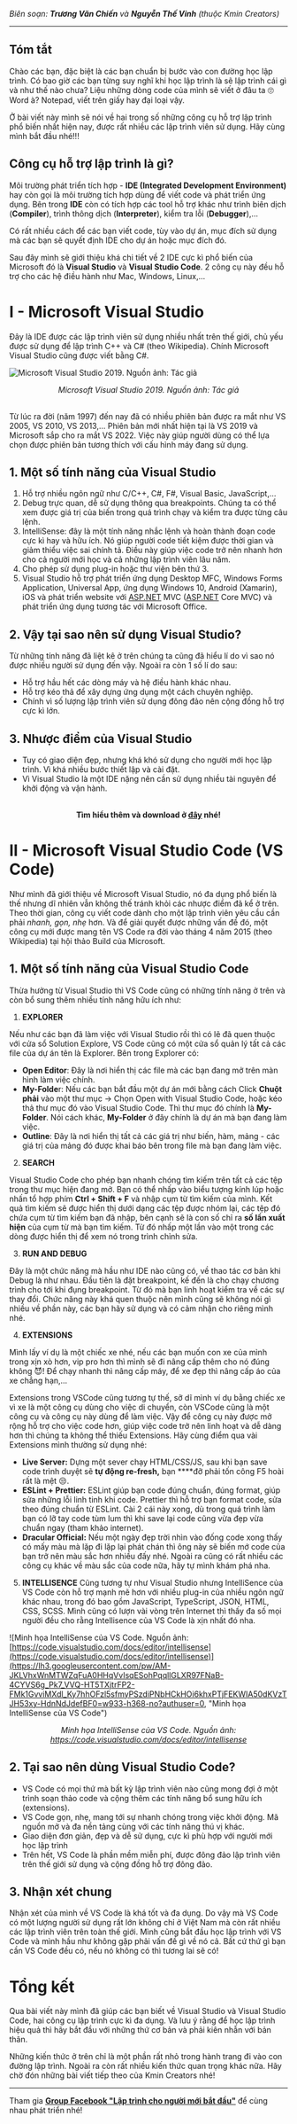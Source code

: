 *Biên soạn: **Trương Văn Chiến** và **Nguyễn Thế Vinh** (thuộc Kmin Creators)*

***
## Tóm tắt

Chào các bạn, đặc biệt là các bạn chuẩn bị bước vào con đường học lập trình. Có bao giờ các bạn từng suy nghĩ khi học lập trình là sẽ lập trình cái gì và như thế nào chưa? Liệu những dòng code của mình sẽ viết ở đâu ta 🙄 Word à? Notepad, viết trên giấy hay đại loại vậy.

Ở bài viết này mình sẽ nói về hai trong số những công cụ hỗ trợ lập trình phổ biến nhất hiện nay, được rất nhiều các lập trình viên sử dụng. Hãy cùng mình bắt đầu nhé!!!

## Công cụ hỗ trợ lập trình là gì?

Môi trường phát triển tích hợp - **IDE (**Integrated Development Environment**)** hay còn gọi là môi trường tích hợp dùng để viết code và phát triển ứng dụng. Bên trong **IDE** còn có tích hợp các tool hỗ trợ khác như trình biên dịch (**Compiler**), trình thông dịch (**Interpreter**), kiểm tra lỗi (**Debugger**),...

Có rất nhiều cách để các bạn viết code, tùy vào dự án, mục đích sử dụng mà các bạn sẽ quyết định IDE cho dự án hoặc mục đích đó.

Sau đây mình sẽ giới thiệu khá chi tiết về 2 IDE cực kì phổ biến của Microsoft đó là **Visual Studio** và **Visual Studio Code**. 2 công cụ này đều hỗ trợ cho các hệ điều hành như Mac, Windows, Linux,...

# I - Microsoft Visual Studio

Đây là IDE được các lập trình viên sử dụng nhiều nhất trên thế giới, chủ yếu được sử dụng để lập trình C++ và C# (theo Wikipedia). Chính Microsoft Visual Studio cũng được viết bằng C#.

![Microsoft Visual Studio 2019. Nguồn ảnh: Tác giả](https://lh3.googleusercontent.com/pw/AM-JKLV4xuvcafYooNF5mCuNGArCJp1G-GCBvN7wYB2-5CE9g7y40PdZCtVXfLK7f04Z0wUpe1B43JhIU01BFOc3beQjhqEmyfVIj-QRTSdYIvOUdCdjplwNttrQNDrVYxTzxsBY5uvoEclTPSkpt_u_AL0Q=w899-h554-no?authuser=0](https://lh3.googleusercontent.com/pw/AM-JKLV4xuvcafYooNF5mCuNGArCJp1G-GCBvN7wYB2-5CE9g7y40PdZCtVXfLK7f04Z0wUpe1B43JhIU01BFOc3beQjhqEmyfVIj-QRTSdYIvOUdCdjplwNttrQNDrVYxTzxsBY5uvoEclTPSkpt_u_AL0Q=w899-h554-no?authuser=0), "Microsoft Visual Studio 2019")
<div align="center"><em>Microsoft Visual Studio 2019. Nguồn ảnh: Tác giả</em><br><br></div>

Từ lúc ra đời (năm 1997) đến nay đã có nhiều phiên bản được ra mắt như VS 2005, VS 2010, VS 2013,... Phiên bản mới nhất hiện tại là VS 2019 và Microsoft sắp cho ra mắt VS 2022. Việc này giúp người dùng có thể lựa chọn được phiên bản tương thích với cấu hình máy đang sử dụng.

## 1. Một số tính năng của Visual Studio

1. Hỗ trợ nhiều ngôn ngữ như C/C++, C#, F#, Visual Basic, JavaScript,...
2. Debug trực quan, dễ sử dụng thông qua breakpoints. Chúng ta có thể xem được giá trị của biến trong quá trình chạy và kiểm tra được từng câu lệnh.
3. IntelliSense: đây là một tính năng nhắc lệnh và hoàn thành đoạn code cực kì hay và hữu ích. Nó giúp người code tiết kiệm được thời gian và giảm thiểu việc sai chính tả. Điều này giúp việc code trở nên nhanh hơn cho cả người mới học và cả những lập trình viên lâu năm.
4. Cho phép sử dụng plug-in hoặc thư viện bên thứ 3.
5. Visual Studio hỗ trợ phát triển ứng dụng Desktop MFC, Windows Forms Application, Universal App, ứng dụng Windows 10, Android (Xamarin), iOS và phát triển website với [ASP.NET](http://asp.net/) MVC ([ASP.NET](http://asp.net/) Core MVC) và phát triển ứng dụng tương tác với Microsoft Office.

## 2. Vậy tại sao nên sử dụng Visual Studio?

Từ những tính năng đã liệt kê ở trên chúng ta cũng đã hiểu lí do vì sao nó được nhiều người sử dụng đến vậy. Ngoài ra còn 1 số lí do sau:

- Hỗ trợ hầu hết các dòng máy và hệ điều hành khác nhau.
- Hỗ trợ kéo thả để xây dựng ứng dụng một cách chuyên nghiệp.
- Chính vì số lượng lập trình viên sử dụng đông đảo nên cộng đồng hỗ trợ cực kì lớn.

## 3. Nhược điểm của Visual Studio

- Tuy có giao diện đẹp, nhưng khá khó sử dụng cho người mới học lập trình. Vì khá nhiều bước thiết lập và cài đặt.
- Vì Visual Studio là một IDE nặng nên cần sử dụng nhiều tài nguyên để khởi động và vận hành.


<div align="center"><br><b>Tìm hiểu thêm và download ở <a href="https://visualstudio.microsoft.com">đây</a> nhé!</b></div>
                                                                                               
# II - Microsoft Visual Studio Code (VS Code)

Như mình đã giới thiệu về Microsoft Visual Studio, nó đa dụng phổ biến là thế nhưng dĩ nhiên vẫn không thế tránh khỏi các nhược điểm đã kể ở trên. Theo thời gian, công cụ viết code dành cho một lập trình viên yêu cầu cần phải *nhanh, gọn, nhẹ* hơn. Và để giải quyết được những vấn đề đó, một công cụ mới được mang tên VS Code ra đời vào tháng 4 năm 2015 (theo Wikipedia) tại hội thảo Build của Microsoft.

## 1. Một số tính năng của Visual Studio Code

Thừa hưởng từ Visual Studio thì VS Code cũng có những tính năng ở trên và còn bổ sung thêm nhiều tính năng hữu ích như:

1. **EXPLORER** 

Nếu như các bạn đã làm việc với Visual Studio rồi thì có lẽ đã quen thuộc với cửa sổ Solution Explore, VS Code cũng có một cửa sổ quản lý tất cả các file của dự án tên là Explorer. Bên trong Explorer có:

- **Open Editor**: Đây là nơi hiển thị các file mà các bạn đang mở trên màn hình làm việc chính.
- **My-Folde**r: Nếu các bạn bắt đầu một dự án mới bằng cách Click **Chuột phải** vào một thư mục → Chọn Open with Visual Studio Code, hoặc kéo thả thư mục đó vào Visual Studio Code. Thì thư mục đó chính là **My-Folder**. Nói cách khác, **My-Folder** ở đây chính là dự án mà bạn đang làm việc.
- **Outline**: Đây là nơi hiển thị tất cả các giá trị như biến, hàm, mảng - các giá trị của mảng đó được khai báo bên trong file mà bạn đang làm việc.
2. **SEARCH**

Visual Studio Code cho phép bạn nhanh chóng tìm kiếm trên tất cả các tệp trong thư mục hiện đang mở. Bạn có thể nhấp vào biểu tượng kính lúp hoặc nhấn tổ hợp phím **Ctrl + Shift + F** và nhập cụm từ tìm kiếm của mình. Kết quả tìm kiếm sẽ được hiển thị dưới dạng các tệp được nhóm lại, các tệp đó chứa cụm từ tìm kiếm bạn đã nhập, bên cạnh sẽ là con số chỉ ra **số lần xuất hiện** của cụm từ mà bạn tìm kiếm. Từ đó nhấp một lần vào một trong các dòng được hiển thị để xem nó trong trình chỉnh sửa.

3. **RUN AND DEBUG**

Đây là một chức năng mà hầu như IDE nào cũng có, về thao tác cơ bản khi Debug là như nhau. Đầu tiên là đặt breakpoint, kế đến là cho chạy chương trình cho tới khi đụng breakpoint. Từ đó mà bạn linh hoạt kiểm tra về các sự thay đổi. Chức năng này khá quen thuộc nên mình cũng sẽ không nói gì nhiều về phần này, các bạn hãy sử dụng và có cảm nhận cho riêng mình nhé.

4. **EXTENSIONS**

Mình lấy ví dụ là một chiếc xe nhé, nếu các bạn muốn con xe của mình trong xịn xò hơn, vip pro hơn thì mình sẽ đi nâng cấp thêm cho nó đúng không 😈! Để chạy nhanh thì nâng cấp máy, để xe đẹp thì nâng cấp áo của xe chẳng hạn,...

Extensions trong VSCode cũng tương tự thế, sỡ dĩ mình ví dụ bằng chiếc xe vì xe là một công cụ dùng cho việc di chuyển, còn VSCode cũng là một công cụ và công cụ này dùng để làm việc. Vậy để công cụ này được mở rộng hỗ trợ cho việc code hơn, giúp việc code trở nên linh hoạt và dễ dàng hơn thì chúng ta không thể thiếu Extensions. Hãy cùng điểm qua vài Extensions mình thường sử dụng nhé:

- **Live Server:** Dựng một sever chạy HTML/CSS/JS, sau khi bạn save code trình duyệt sẽ **tự động re-fresh,** bạn ****đỡ phải tốn công F5 hoài rất là mệt 😒.
- **ESLint + Prettier:** ESLint giúp bạn code đúng chuẩn, đúng format, giúp sửa những lỗi linh tinh khi code. Prettier thì hỗ trợ bạn format code, sửa theo đúng chuẩn từ ESLint. Cài 2 cái này xong, dù trong quá trình làm bạn có lỡ tay code tùm lum thì khi save lại code cũng vừa đẹp vừa chuẩn ngay (tham khảo internet).
- **Dracular Official:** Nếu một ngày đẹp trời nhìn vào đống code xong thấy có mấy màu mà lặp đi lặp lại phát chán thì ông này sẽ biến mớ code của bạn trở nên màu sắc hơn nhiều đấy nhé. Ngoài ra cũng có rất nhiều các công cụ khác về màu sắc của code nữa, hãy tự mình khám phá nha.

5. **INTELLISENCE** 
Cũng tương tự như Visual Studio nhưng IntelliSence của VS Code còn hỗ trợ mạnh mẽ hơn với nhiều plug-in của nhiều ngôn ngữ khác nhau, trong đó bao gồm JavaScript, TypeScript, JSON, HTML, CSS, SCSS. Mình cũng có lượn vài vòng trên Internet thì thấy đa số mọi người đều cho rằng Intellisence của VS Code là xịn nhất đó nha.

![Minh họa IntelliSense của VS Code. Nguồn ảnh: [https://code.visualstudio.com/docs/editor/intellisense](https://code.visualstudio.com/docs/editor/intellisense)](https://lh3.googleusercontent.com/pw/AM-JKLVhxWnMTWZqFuA0HHqVvIsqESohPqqllGLXR97FNaB-4CYVS6g_Pk7_VVQ-HT5TXjtrFP2-FMk1GvviMXdl_Ky7hhOFzl5sfmyPSzdiPNbHCkHOi6khxPTjFEKWIA50dKVzTJH53xy-HdnNdJdefBF0=w933-h368-no?authuser=0, "Minh họa IntelliSense của VS Code")
<div align="center"><em>Minh họa IntelliSense của VS Code. Nguồn ảnh: <a href="https://code.visualstudio.com/docs/editor/intellisense"> https://code.visualstudio.com/docs/editor/intellisense</a></em></div>

## 2. Tại sao nên dùng Visual Studio Code?

- VS Code có mọi thứ mà bất kỳ lập trình viên nào cũng mong đợi ở một trình soạn thảo code và cộng thêm các tính năng bổ sung hữu ích (extensions).
- VS Code gọn, nhẹ, mang tới sự nhanh chóng trong việc khởi động. Mã nguồn mở và đa nền tảng cùng với các tính năng thú vị khác.
- Giao diện đơn giản, đẹp và dễ sử dụng, cực kì phù hợp với người mới học lập trình
- Trên hết, VS Code là phần mềm miễn phí, được đông đảo lập trình viên trên thế giới sử dụng và cộng đồng hỗ trợ đông đảo.

## 3. Nhận xét chung

Nhận xét của mình về VS Code là khá tốt và đa dụng.  Do vậy mà VS Code có một lượng người sử dụng rất lớn không chỉ ở Việt Nam mà còn rất nhiều các lập trình viên trên toàn thế giới. Mình cũng bắt đầu học lập trình với VS Code và mình hầu như không gặp phải vấn đề gì về nó cả. Bất cứ thứ gì bạn cần VS Code đều có, nếu nó không có thì tương lai sẽ có!

# Tổng kết

Qua bài viết này mình đã giúp các bạn biết về Visual Studio và Visual Studio Code, hai công cụ lập trình cực kì đa dụng. Và lưu ý rằng để học lập trình hiệu quả thì hãy bắt đầu với những thứ cơ bản và phải kiên nhẫn với bản thân. 

Những kiến thức ở trên chỉ là một phần rất nhỏ trong hành trang đi vào con đường lập trình. Ngoài ra còn rất nhiều kiến thức quan trọng khác nữa. Hãy chờ đón những bài viết tiếp theo của Kmin Creators nhé!

***

Tham gia **[Group Facebook "Lập trình cho người mới bắt đầu"](https://www.facebook.com/groups/pro4be)** để cùng nhau phát triển nhé!